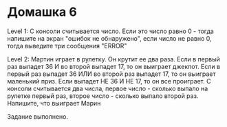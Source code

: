 # Домашка 6

Level 1:
С консоли считывается число. Если это число равно 0 - тогда напишите на экран "ошибок не обнаружено", если число не равно 0, тогда выведите три сообщения "ERROR"

Level 2:
Мартин играет в рулетку. Он крутит ее два раза. Если в первый раз выпадет 36 И во второй выпадет 17, то он выиграет джекпот. Если в первый раз выпадет 36 ИЛИ во второй раз выпадет 17, то он выиграет маленький приз. Если выпадет НЕ 36 И НЕ 17, то он все проиграет.
С консоли считывается два числа, первое число - сколько выпало на рулетке первый раз, второе число - сколько выпало второй раз. Напишите, что выиграет Марин

Задание выполнено.